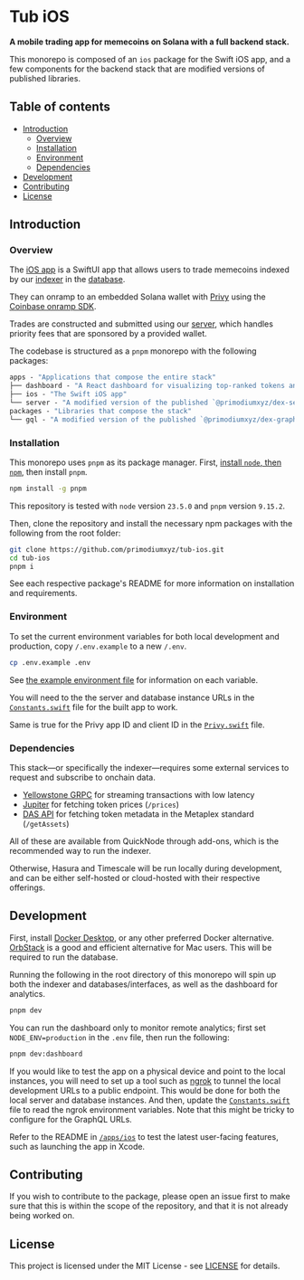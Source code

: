 # Tub iOS

**A mobile trading app for memecoins on Solana with a full backend stack.**

This monorepo is composed of an `ios` package for the Swift iOS app, and a few components for the backend stack that are modified versions of published libraries.

## Table of contents

- [Introduction](#introduction)
  - [Overview](#overview)
  - [Installation](#installation)
  - [Environment](#environment)
  - [Dependencies](#dependencies)
- [Development](#development)
- [Contributing](#contributing)
- [License](#license)

## Introduction

### Overview

The [iOS app](./apps/ios/) is a SwiftUI app that allows users to trade memecoins indexed by our [indexer](https://github.com/primodiumxyz/dex-indexer-stack/tree/main/packages/indexer) in the [database](./packages/gql/).

They can onramp to an embedded Solana wallet with [Privy](https://www.privy.io/) using the [Coinbase onramp SDK](https://help.coinbase.com/en/developer-platform/coinbase-onramp-sdk).

Trades are constructed and submitted using our [server](./apps/server/), which handles priority fees that are sponsored by a provided wallet.

The codebase is structured as a `pnpm` monorepo with the following packages:

```ml
apps - "Applications that compose the entire stack"
├── dashboard - "A React dashboard for visualizing top-ranked tokens and analytics data from the app"
├── ios - "The Swift iOS app"
└── server - "A modified version of the published `@primodiumxyz/dex-server` package"
packages - "Libraries that compose the stack"
└── gql - "A modified version of the published `@primodiumxyz/dex-graphql` package"
```

### Installation

This monorepo uses `pnpm` as its package manager. First, [install `node`, then `npm`](https://docs.npmjs.com/downloading-and-installing-node-js-and-npm), then install `pnpm`.

```bash
npm install -g pnpm
```

This repository is tested with `node` version `23.5.0` and `pnpm` version `9.15.2`.

Then, clone the repository and install the necessary npm packages with the following from the root folder:

```bash
git clone https://github.com/primodiumxyz/tub-ios.git
cd tub-ios
pnpm i
```

See each respective package's README for more information on installation and requirements.

### Environment

To set the current environment variables for both local development and production, copy `/.env.example` to a new `/.env`.

```bash
cp .env.example .env
```

See [the example environment file](./.env.example) for information on each variable.

You will need to the the server and database instance URLs in the [`Constants.swift`](./apps/ios/Tub/Sources/Utils/Constants.swift) file for the built app to work.

Same is true for the Privy app ID and client ID in the [`Privy.swift`](./apps/ios/Tub/Sources/Privy.swift) file.

### Dependencies

This stack—or specifically the indexer—requires some external services to request and subscribe to onchain data.

- [Yellowstone GRPC](https://github.com/rpcpool/yellowstone-grpc) for streaming transactions with low latency
- [Jupiter](https://station.jup.ag/docs/apis/price-api-v2) for fetching token prices (`/prices`)
- [DAS API](https://developers.metaplex.com/das-api) for fetching token metadata in the Metaplex standard (`/getAssets`)

All of these are available from QuickNode through add-ons, which is the recommended way to run the indexer.

Otherwise, Hasura and Timescale will be run locally during development, and can be either self-hosted or cloud-hosted with their respective offerings.

## Development

First, install [Docker Desktop](https://www.docker.com/products/docker-desktop/), or any other preferred Docker alternative. [OrbStack](https://orbstack.dev/) is a good and efficient alternative for Mac users. This will be required to run the database.

Running the following in the root directory of this monorepo will spin up both the indexer and databases/interfaces, as well as the dashboard for analytics.

```bash
pnpm dev
```

You can run the dashboard only to monitor remote analytics; first set `NODE_ENV=production` in the `.env` file, then run the following:

```bash
pnpm dev:dashboard
```

If you would like to test the app on a physical device and point to the local instances, you will need to set up a tool such as [ngrok](https://ngrok.com/) to tunnel the local development URLs to a public endpoint. This would be done for both the local server and database instances. And then, update the [`Constants.swift`](./apps/ios/Tub/Sources/Utils/Constants.swift) file to read the ngrok environment variables. Note that this might be tricky to configure for the GraphQL URLs.

Refer to the README in [`/apps/ios`](/apps/ios/README.md) to test the latest user-facing features, such as launching the app in Xcode.

## Contributing

If you wish to contribute to the package, please open an issue first to make sure that this is within the scope of the repository, and that it is not already being worked on.

## License

This project is licensed under the MIT License - see [LICENSE](./LICENSE) for details.
